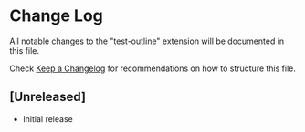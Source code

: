 # Change Log

All notable changes to the "test-outline" extension will be documented in this file.

Check [Keep a Changelog](http://keepachangelog.com/) for recommendations on how to structure this file.

## [Unreleased]

- Initial release
